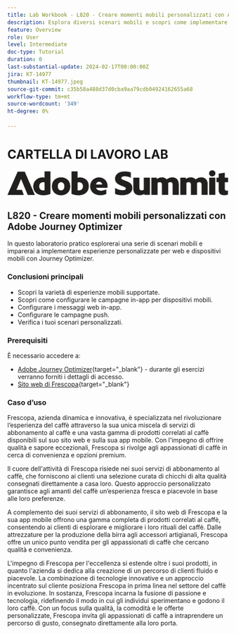 ```yaml
---
title: Lab Workbook - L820 - Creare momenti mobili personalizzati con Adobe Journey Optimizer
description: Esplora diversi scenari mobili e scopri come implementare esperienze personalizzate per web e dispositivi mobili con Journey Optimizer.
feature: Overview
role: User
level: Intermediate
doc-type: Tutorial
duration: 0
last-substantial-update: 2024-02-17T00:00:00Z
jira: KT-14977
thumbnail: KT-14977.jpeg
source-git-commit: c35b58a488d37d0cba9aa79cdb04924162655a68
workflow-type: tm+mt
source-wordcount: '349'
ht-degree: 0%

---
```



# CARTELLA DI LAVORO LAB

![Adobe Summit - Testo alternativo](/help/summit/l820-lab-workbook/assets/adobe-summit.png "Adobe Summit")


## L820 - Creare momenti mobili personalizzati con Adobe Journey Optimizer

In questo laboratorio pratico esplorerai una serie di scenari mobili e imparerai a implementare esperienze personalizzate per web e dispositivi mobili con Journey Optimizer.

### Conclusioni principali

* Scopri la varietà di esperienze mobili supportate.
* Scopri come configurare le campagne in-app per dispositivi mobili.
* Configurare i messaggi web in-app.
* Configurare le campagne push.
* Verifica i tuoi scenari personalizzati.

### Prerequisiti

È necessario accedere a:

* [Adobe Journey Optimizer](https://experience.adobe.com/#/@techmarketingdemos/sname:summit-ajo-lab/journey-optimizer/home){target="_blank"}  - durante gli esercizi verranno forniti i dettagli di accesso.
* [Sito web di Frescopa](https://dsn.adobe.com/web/adobe-summit-2024/home){target="_blank"}


### Caso d’uso

Frescopa, azienda dinamica e innovativa, è specializzata nel rivoluzionare l’esperienza del caffè attraverso la sua unica miscela di servizi di abbonamento al caffè e una vasta gamma di prodotti correlati al caffè disponibili sul suo sito web e sulla sua app mobile. Con l&#39;impegno di offrire qualità e sapore eccezionali, Frescopa si rivolge agli appassionati di caffè in cerca di convenienza e opzioni premium.

Il cuore dell&#39;attività di Frescopa risiede nei suoi servizi di abbonamento al caffè, che forniscono ai clienti una selezione curata di chicchi di alta qualità consegnati direttamente a casa loro. Questo approccio personalizzato garantisce agli amanti del caffè un’esperienza fresca e piacevole in base alle loro preferenze.

A complemento dei suoi servizi di abbonamento, il sito web di Frescopa e la sua app mobile offrono una gamma completa di prodotti correlati al caffè, consentendo ai clienti di esplorare e migliorare i loro rituali del caffè. Dalle attrezzature per la produzione della birra agli accessori artigianali, Frescopa offre un unico punto vendita per gli appassionati di caffè che cercano qualità e convenienza.

L&#39;impegno di Frescopa per l&#39;eccellenza si estende oltre i suoi prodotti, in quanto l&#39;azienda si dedica alla creazione di un percorso di clienti fluido e piacevole. La combinazione di tecnologie innovative e un approccio incentrato sul cliente posiziona Frescopa in prima linea nel settore del caffè in evoluzione.
In sostanza, Frescopa incarna la fusione di passione e tecnologia, ridefinendo il modo in cui gli individui sperimentano e godono il loro caffè. Con un focus sulla qualità, la comodità e le offerte personalizzate, Frescopa invita gli appassionati di caffè a intraprendere un percorso di gusto, consegnato direttamente alla loro porta.



